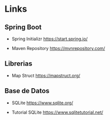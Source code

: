 # Links

## Spring Boot

* Spring Initializr
	https://start.spring.io/

* Maven Repository
	https://mvnrepository.com/

## Librerias

* Map Struct
	https://mapstruct.org/

## Base de Datos

* SQLite
	https://www.sqlite.org/

* Tutorial SQLite
	https://www.sqlitetutorial.net/
